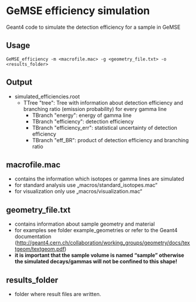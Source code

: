 GeMSE efficiency simulation
======
Geant4 code to simulate the detection efficiency for a sample in GeMSE

## Usage
```
GeMSE_efficiency -m <macrofile.mac> -g <geometry_file.txt> -o <results_folder>
```

## Output
* simulated_efficiencies.root
	* TTree "tree": Tree with information about detection efficiency and branching ratio (emission probability) for every gamma line
		* TBranch "energy": energy of gamma line
		* TBranch "efficiency": detection efficiency
        * TBranch "efficiency_err": statistical uncertainty of detection efficiency
        * TBranch "eff_BR": product of detection efficiency and branching ratio

## macrofile.mac
* contains the information which isotopes or gamma lines are simulated
* for standard analysis use „macros/standard_isotopes.mac“
* for visualization only use „macros/visualization.mac“

## geometry_file.txt
* contains information about sample geometry and material
* for examples see folder example_geometries or refer to the Geant4 documentation (http://geant4.cern.ch/collaboration/working_groups/geometry/docs/textgeom/textgeom.pdf)
* **it is important that the sample volume is named “sample” otherwise the simulated decays/gammas will not be confined to this shape!**

## results_folder
* folder where result files are written. 